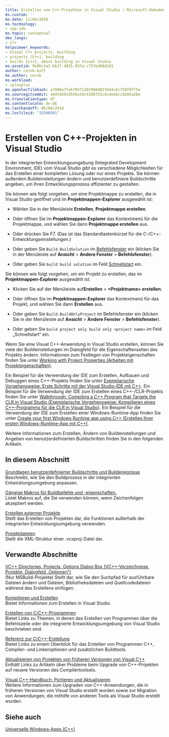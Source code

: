 ```yaml
---
title: Erstellen von C++-Projekten in Visual Studio | Microsoft-Dokumentation
ms.custom: ''
ms.date: 11/04/2016
ms.technology:
- cpp-ide
ms.topic: conceptual
dev_langs:
- C++
helpviewer_keywords:
- Visual C++ projects, building
- projects [C++], building
- builds [C++], about building in Visual Studio
ms.assetid: 9e8bc1a2-bb17-4951-937a-c757ed88d2d1
author: corob-msft
ms.author: corob
ms.workload:
- cplusplus
ms.openlocfilehash: a7008e7fe670471301968482fbd4c6c758f0ff5e
ms.sourcegitcommit: a4454b91d556a3dc43d8755cdcdeabcc9285a20e
ms.translationtype: HT
ms.contentlocale: de-DE
ms.lasthandoff: 06/04/2018
ms.locfileid: "33340501"
---
```

# <a name="building-c-projects-in-visual-studio"></a>Erstellen von C++-Projekten in Visual Studio
In der integrierten Entwicklungsumgebung (Integrated Development Environment, IDE) vom Visual Studio gibt es verschiedene Möglichkeiten für das Erstellen einer kompletten Lösung oder nur eines Projekts. Sie können außerdem Buildeinstellungen ändern und benutzerdefiniere Buildschritte angeben, um Ihren Entwicklungsprozess effizienter zu gestalten.  
  
 Sie können wie folgt vorgehen, um eine Projektmappe zu erstellen, die in Visual Studio geöffnet und im **Projektmappen-Explorer** ausgewählt ist:  
  
-   Wählen Sie in der Menüleiste **Erstellen**, **Projektmappe erstellen**.  
  
-   Oder öffnen Sie im **Projektmappen-Explorer** das Kontextmenü für die Projektmappe, und wählen Sie dann **Projektmappe erstellen** aus.  
  
-   Oder drücken Sie F7. (Das ist das Standardtastenkürzel für die C-/C++-Entwicklungseinstellungen.)  
  
-   Oder geben Sie `Build.BuildSolution` im [Befehlsfenster](/visualstudio/ide/reference/command-window) ein (klicken Sie in der Menüleiste auf **Ansicht** > **Andere Fenster** > **Befehlsfenster**).  
  
-   Oder geben Sie `build build solution` im Feld [Schnellstart](/visualstudio/ide/reference/quick-launch-environment-options-dialog-box) ein.  
  
 Sie können wie folgt vorgehen, um ein Projekt zu erstellen, das im **Projektmappen-Explorer** ausgewählt ist:  
  
-   Klicken Sie auf der Menüleiste auf**Erstellen** > **\<Projektname> erstellen**.  
  
-   Oder öffnen Sie im **Projektmappen-Explorer** das Kontextmenü für das Projekt, und wählen Sie dann **Erstellen** aus.  
  
-   Oder geben Sie `Build.BuildOnlyProject` im Befehlsfenster ein (klicken Sie in der Menüleiste auf **Ansicht** > **Andere Fenster** > **Befehlsfenster**).  
  
-   Oder geben Sie `build project only build only <project name>` im Feld „Schnellstart“ ein.  
  
 Wenn Sie eine Visual C++-Anwendung in Visual Studio erstellen, können Sie viele der Buildeinstellungen im Dialogfeld für die Eigenschaftenseiten des Projekts ändern. Informationen zum Festlegen von Projekteigenschaften finden Sie unter [Working with Project Properties (Arbeiten mit Projekteigenschaften)](../ide/working-with-project-properties.md).  
  
 Ein Beispiel für die Verwendung der IDE zum Erstellen, Aufbauen und Debuggen eines C++-Projekts finden Sie unter [Exemplarische Vorgehensweise: Erste Schritte mit der Visual Studio-IDE mit C++](/visualstudio/ide/getting-started-with-cpp-in-visual-studio). Ein Beispiel für die Verwendung der IDE zum Erstellen eines C++-/CLR-Projekts finden Sie unter [Walkthrough: Compiling a C++ Program that Targets the CLR in Visual Studio (Exemplarische Vorgehensweise: Kompilieren eines C++-Programms für die CLR in Visual Studio)](../ide/walkthrough-compiling-a-cpp-program-that-targets-the-clr-in-visual-studio.md). Ein Beispiel für die Verwendung der IDE zum Erstellen einer Windows-Runtime-App finden Sie unter [Create your first Windows Runtime app using C++ (Erstellen Ihrer ersten Windows-Runtime-App mit C++)](http://msdn.microsoft.com/library/windows/apps/hh974580.aspx).  
  
 Weitere Informationen zum Erstellen, Ändern von Buildeinstellungen und Angeben von benutzerdefinierten Buildschritten finden Sie in den folgenden Artikeln.  
  
## <a name="in-this-section"></a>In diesem Abschnitt  
 [Grundlagen benutzerdefinierter Buildschritte und Buildereignisse](../ide/understanding-custom-build-steps-and-build-events.md)  
 Beschreibt, wie Sie den Buildprozess in der integrierten Entwicklungsumgebung anpassen.  
  
 [Gängige Makros für Buildbefehle und -eigenschaften.](../ide/common-macros-for-build-commands-and-properties.md)  
 Listet Makros auf, die Sie verwenden können, wenn Zeichenfolgen akzeptiert werden.  
  
 [Erstellen externer Projekte](../ide/building-external-projects.md)  
 Stellt das Erstellen von Projekten dar, die Funktionen außerhalb der integrierten Entwicklungsumgebung verwenden.  
  
 [Projektdateien](../ide/project-files.md)  
 Stellt die XML-Struktur einer .vcxproj-Datei dar.  
  
## <a name="related-sections"></a>Verwandte Abschnitte  
 [VC++ Directories, Projects, Options Dialog Box (VC++-Verzeichnisse, Projekte, Dialogfeld „Optionen“)](vcpp-directories-property-page.md)  
 (Nur MSBuild-Projekte) Stellt dar, wie Sie den Suchpfad für ausführbare Dateien ändern und Dateien, Bibliotheksdateien und Quellcodedateien während des Erstellens einfügen.  
  
 [Kompilieren und Erstellen](/visualstudio/ide/compiling-and-building-in-visual-studio)  
 Bietet Informationen zum Erstellen in Visual Studio.  
  
 [Erstellen von C/C++-Programmen](../build/building-c-cpp-programs.md)  
 Bietet Links zu Themen, in denen das Erstellen von Programmen über die Befehlszeile oder die integrierte Entwicklungsumgebung von Visual Studio beschrieben sind.  
  
 [Referenz zur C/C++-Erstellung](../build/reference/c-cpp-building-reference.md)  
 Bietet Links zu einem Überblick für das Erstellen von Programmen C++, Compiler- und Linkeroptionen und zusätzlichen Buildtools.  
  
 [Aktualisieren von Projekten von früheren Versionen von Visual C++](../porting/upgrading-projects-from-earlier-versions-of-visual-cpp.md)  
 Enthält Links zu Artikeln über Probleme beim Upgrade von C++-Projekten auf neuere Versionen des Compilertoolsets.  
  
[Visual C++-Handbuch: Portieren und Aktualisieren](../porting/visual-cpp-porting-and-upgrading-guide.md)  
  Weitere Informationen zum Upgraden von C++-Anwendungen, die in früheren Versionen von Visual Studio erstellt wurden sowie zur Migration von Anwendungen, die mithilfe von anderen Tools als Visual Studio erstellt wurden.  
  
## <a name="see-also"></a>Siehe auch  
 [Universelle Windows-Apps (C++)](../windows/universal-windows-apps-cpp.md)